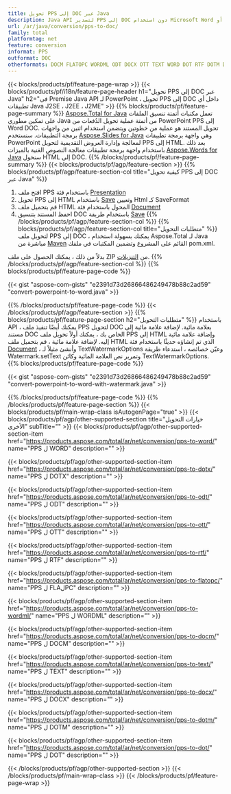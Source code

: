 ```yaml
---
title: تحويل PPS إلى DOC عبر Java
description: Java API لتصدير PPS إلى DOC دون استخدام Microsoft Word أو PowerPoint
url: /ar/java/conversion/pps-to-doc/
family: total
platformtag: net
feature: conversion
informat: PPS
outformat: DOC
otherformats: DOCM FLATOPC WORDML ODT DOCX OTT TEXT WORD DOT RTF DOTM DOTX
---
```

{{< blocks/products/pf/feature-page-wrap >}}
{{< blocks/products/pf/i18n/feature-page-header h1="تحويل PPS إلى DOC عبر Java" h2="في Premise Java API لـ PowerPoint ، تحويل PPS إلى DOC داخل أي تطبيقات Java J2SE ، J2EE ، J2ME" >}}
{{% blocks/products/pf/feature-page-summary %}}
[Aspose.Total for Java](https://products.aspose.com/total/java/) تعمل مكتبات أتمتة تنسيق الملفات على تمكين مطوري Java من أتمتة عملية تحويل الدُفعات من PowerPoint PPS إلى Word DOC. تحويل المستند هو عملية من خطوتين ويتضمن استخدام اثنين من واجهات برمجة التطبيقات. سنستخدم [Aspose.Slides for Java](https://products.aspose.com/slides/java/) وهي واجهة برمجة تطبيقات PowerPoint لمعالجة وإدارة العروض التقديمية لتحويل PPS إلى HTML. بعد ذلك باستخدام واجهة برمجة تطبيقات معالجة النصوص الغنية بالميزات [Aspose.Words for Java](https://products.aspose.com/words/java/) سنحول HTML إلى DOC.
{{% /blocks/products/pf/feature-page-summary  %}}
{{< blocks/products/pf/agp/feature-section >}}
{{% blocks/products/pf/agp/feature-section-col title="كيفية تحويل PPS إلى DOC عبر Java" %}}
1. افتح ملف PPS باستخدام فئة [Presentation](https://apireference.aspose.com/slides/java/com.aspose.slides/Presentation)
2. تحويل PPS إلى HTML باستخدام [Save](https://apireference.aspose.com/slides/java/com.aspose.slides/Presentation#save-java.lang.String-int-com.aspose.slides.ISaveOptions-) وتعيين Html كـ SaveFormat
3. قم بتحميل ملف HTML المحول باستخدام فئة [Document](https://apireference.aspose.com/words/java/com.aspose.words/Document)
4. احفظ المستند بتنسيق DOC باستخدام طريقة [Save](https://apireference.aspose.com/words/java/com.aspose.words/Document#save(java.lang.String.int))
{{% /blocks/products/pf/agp/feature-section-col %}}
{{% blocks/products/pf/agp/feature-section-col title="متطلبات التحويل" %}}
لتحويل ملف PPS إلى DOC ، يمكنك بسهولة استخدام Aspose.Total لـ Java مباشرة من [Maven](https://repository.aspose.com/webapp/#/artifacts/browse/tree/General/repo/com/aspose/aspose-total) القائم على المشروع وتضمين المكتبات في ملفك pom.xml.

بدلاً من ذلك ، يمكنك الحصول على ملف ZIP من [التنزيلات](https://downloads.aspose.com/total/java).
{{% /blocks/products/pf/agp/feature-section-col %}}
{{% blocks/products/pf/feature-page-code %}}

{{< gist "aspose-com-gists" "e2391d73d26866486249478b88c2ad59" "convert-powerpoint-to-word.java" >}}


{{% /blocks/products/pf/feature-page-code %}}
{{< /blocks/products/pf/agp/feature-section >}}
{{% blocks/products/pf/feature-page-section  h2="متطلبات التحويل" %}}
باستخدام API ، يمكنك أيضًا تنفيذ ملف PPS لتحويل DOC بعلامة مائية. لإضافة علامة مائية إلى مستند DOC الخاص بك ، يمكنك أولاً تحويل ملف PPS إلى HTML وإضافة علامة مائية إليه. لإضافة علامة مائية ، قم بتحميل ملف HTML الذي تم إنشاؤه حديثًا باستخدام فئة [Document](https://apireference.aspose.com/words/java/com.aspose.words/Document) ، وأنشئ مثيلاً لـ TextWatermarkOptions وعيّن خصائصه ، استدعاء طريقة Watermark.setText وتمرير نص العلامة المائية وكائن TextWatermarkOptions.  
{{% blocks/products/pf/feature-page-code %}}

{{< gist "aspose-com-gists" "e2391d73d26866486249478b88c2ad59" "convert-powerpoint-to-word-with-watermark.java" >}}

{{% /blocks/products/pf/feature-page-code  %}}
{{% /blocks/products/pf/feature-page-section %}}
{{< blocks/products/pf/main-wrap-class isAutogenPage="true" >}}
{{< blocks/products/pf/agp/other-supported-section title="خيارات التحويل الأخرى" subTitle="" >}}
{{< blocks/products/pf/agp/other-supported-section-item href="https://products.aspose.com/total/ar/net/conversion/pps-to-word/" name="PPS ل WORD" description="" >}}

{{< blocks/products/pf/agp/other-supported-section-item href="https://products.aspose.com/total/ar/net/conversion/pps-to-dotx/" name="PPS ل DOTX" description="" >}}

{{< blocks/products/pf/agp/other-supported-section-item href="https://products.aspose.com/total/ar/net/conversion/pps-to-odt/" name="PPS ل ODT" description="" >}}

{{< blocks/products/pf/agp/other-supported-section-item href="https://products.aspose.com/total/ar/net/conversion/pps-to-ott/" name="PPS ل OTT" description="" >}}

{{< blocks/products/pf/agp/other-supported-section-item href="https://products.aspose.com/total/ar/net/conversion/pps-to-rtf/" name="PPS ل RTF" description="" >}}

{{< blocks/products/pf/agp/other-supported-section-item href="https://products.aspose.com/total/ar/net/conversion/pps-to-flatopc/" name="PPS ل FLAلPC" description="" >}}

{{< blocks/products/pf/agp/other-supported-section-item href="https://products.aspose.com/total/ar/net/conversion/pps-to-wordml/" name="PPS ل WORDML" description="" >}}

{{< blocks/products/pf/agp/other-supported-section-item href="https://products.aspose.com/total/ar/net/conversion/pps-to-docm/" name="PPS ل DOCM" description="" >}}

{{< blocks/products/pf/agp/other-supported-section-item href="https://products.aspose.com/total/ar/net/conversion/pps-to-text/" name="PPS ل TEXT" description="" >}}

{{< blocks/products/pf/agp/other-supported-section-item href="https://products.aspose.com/total/ar/net/conversion/pps-to-docx/" name="PPS ل DOCX" description="" >}}

{{< blocks/products/pf/agp/other-supported-section-item href="https://products.aspose.com/total/ar/net/conversion/pps-to-dotm/" name="PPS ل DOTM" description="" >}}

{{< blocks/products/pf/agp/other-supported-section-item href="https://products.aspose.com/total/ar/net/conversion/pps-to-dot/" name="PPS ل DOT" description="" >}}


{{< /blocks/products/pf/agp/other-supported-section >}}
{{< /blocks/products/pf/main-wrap-class >}}
{{< /blocks/products/pf/feature-page-wrap >}}